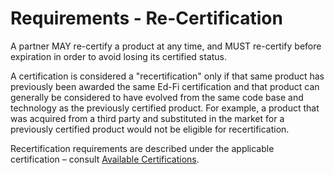 # Requirements - Re-Certification

A partner MAY re-certify a product at any time, and MUST re-certify before
expiration in order to avoid losing its certified status.

A certification is considered a "recertification" only if that same product has
previously been awarded the same Ed-Fi certification and that product can
generally be considered to have evolved from the same code base and technology
as the previously certified product. For example, a product that was acquired
from a third party and substituted in the market for a previously certified
product would not be eligible for recertification.

Recertification requirements are described under the applicable
certification *–* consult [Available
Certifications](../available-certifications/readme.md).

